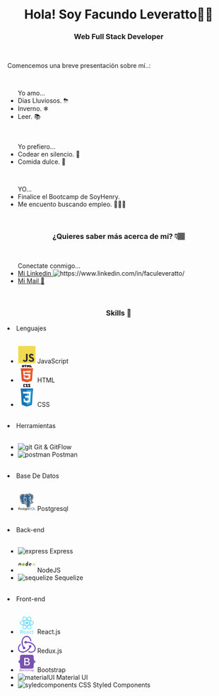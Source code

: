 <h1 align="center">Hola! Soy Facundo Leveratto👋🏽</h1>
<h3 align="center";
  color: rgb(251, 255, 0);">Web Full Stack Developer</h3>
<br>
<p>Comencemos una breve presentación sobre mí..:</p>
<br>
<ul >Yo amo...
  <li >Dias Lluviosos. ⛈</li>
  <li >Inverno. ❄</li>
  <li >Leer. 📚</li>
</ul> 
<br>
<ul >Yo prefiero...
  <li >Codear en silencio. 🤫</li>
  <li >Comida dulce. 🍫</li>
</ul>
<br>
<ul >YO...
  <li >Finalice el Bootcamp de SoyHenry.</li>
  <li >Me encuento buscando empleo. 🙋🏽‍♂️</li>
</ul>
<br>
<h3 align="center">¿Quieres saber más acerca de mí? 👇🏽</h3>
<br>
<ul> Conectate conmigo... <in class=""></in>
  <li ><a href="https://www.linkedin.com/in/faculeveratto/" target="blank">Mi Linkedin </a><img height=15 width=20 src="https://raw.githubusercontent.com/rahuldkjain/github-profile-readme-generator/master/src/images/icons/Social/linked-in-alt.svg" alt="https://www.linkedin.com/in/faculeveratto/"/></li>
  <li ><a href="mailto:faculeve12@gmail.com">Mi Mail 📩</a></li>
</ul>
<br>
<h3 align="center">Skills 🚀</h3>
  <li >Lenguajes</li>
    <br>
    <p>
      <ul>
        <li><img src="https://raw.githubusercontent.com/devicons/devicon/master/icons/javascript/javascript-original.svg" alt="javascript" width="40" height="40"/> JavaScript</li>
        <li><img src="https://raw.githubusercontent.com/devicons/devicon/master/icons/html5/html5-original-wordmark.svg" alt="html5" width="40" height="40"/> HTML </li>
        <li><img src="https://raw.githubusercontent.com/devicons/devicon/master/icons/css3/css3-original-wordmark.svg" alt="css3" width="40" height="52"/> CSS </li>
      </ul>
    </p>
    <br>
  <li >Herramientas</li>
    <br>
    <p>
    <ul>
      <li><img src="https://www.vectorlogo.zone/logos/git-scm/git-scm-icon.svg" alt="git" width="40" height="40"/> Git & GitFlow</li>
      <li><img src="https://www.vectorlogo.zone/logos/getpostman/getpostman-icon.svg" alt="postman" width="40" height="40"/> Postman</li>
    </ul>
    </p>
    <br>
  <li >Base De Datos</li>
    <br>
    <p>
      <ul>
      <li><img src="https://raw.githubusercontent.com/devicons/devicon/master/icons/postgresql/postgresql-original-wordmark.svg" alt="postgresql" width="40" height="40"/> Postgresql </li>
    </ul>
    </p>
    <br>
  <li >Back-end</li>
    <br>
    <p>
    <ul>
      <li><img src="https://e7.pngegg.com/pngimages/846/87/png-clipart-mean-solution-stack-express-js-node-js-javascript-github-text-trademark.png" alt="express" width="45" height="30"/> Express</li>
      <li><img src="https://raw.githubusercontent.com/devicons/devicon/master/icons/nodejs/nodejs-original-wordmark.svg" alt="nodejs" width="40" height="40"/> NodeJS</li>
      <li><img src="https://cdn.freebiesupply.com/logos/large/2x/sequelize-logo-png-transparent.png" alt="sequelize" width="40" height="40"/> Sequelize</li>
      </ul>
    </p>
    <br>
  <li >Front-end</li>
    <br>
      <p>
      <ul>
        <li><img src="https://raw.githubusercontent.com/devicons/devicon/master/icons/react/react-original-wordmark.svg" alt="react" width="40" height="40"/> React.js</li>
        <li><img src="https://raw.githubusercontent.com/devicons/devicon/master/icons/redux/redux-original.svg" alt="redux" width="40" height="40"/> Redux.js</li>
        <li><img src="https://raw.githubusercontent.com/devicons/devicon/master/icons/bootstrap/bootstrap-plain-wordmark.svg" alt="bootstrap" width="40" height="40"/> Bootstrap</li>
        <li><img src="https://img.icons8.com/color/480/material-ui.png" alt="materialUI" width="40" height="40"/> Material UI</li>
        <li><img src="https://miro.medium.com/max/318/1*7jRD5QhgARucFKvRHFxpOg.png" alt="syledcomponents" width="40" height="30"/> CSS Styled Components</li>
      </ul>
      </p>
    <br>
</ul>
              
